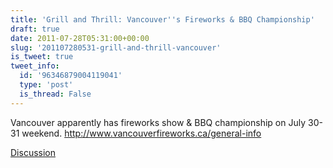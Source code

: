 ```yaml
---
title: 'Grill and Thrill: Vancouver''s Fireworks & BBQ Championship'
draft: true
date: 2011-07-28T05:31:00+00:00
slug: '201107280531-grill-and-thrill-vancouver'
is_tweet: true
tweet_info:
  id: '96346879004119041'
  type: 'post'
  is_thread: False
---
```




Vancouver apparently has fireworks show & BBQ championship on July 30-31 weekend. <http://www.vancouverfireworks.ca/general-info>

[Discussion](https://x.com/sytelus/status/96346879004119041)
